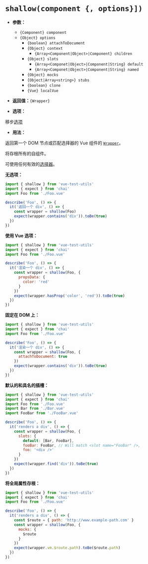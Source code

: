 # `shallow(component {, options}])`

- **参数：**

  - `{Component} component`
  - `{Object} options`
    - `{boolean} attachToDocument`
    - `{Object} context`
      - `{Array<Component|Object>|Component} children`
    - `{Object} slots`
        - `{Array<Componet|Object>|Component|String} default`
        - `{Array<Componet|Object>|Component|String} named`
    - `{Object} mocks`
    - `{Object|Array<string>} stubs`
    - `{boolean} clone`
    - `{Vue} localVue`

- **返回值：**`{Wrapper}`

- **选项：**

移步[选项](./options.md)

- **用法：**

返回第一个 DOM 节点或匹配选择器的 Vue 组件的 [`Wrapper`](wrapper/README.md)。

将存根所有的自组件。

可使用任何有效的[选择器](./selectors.md)。

**无选项：**

```js
import { shallow } from 'vue-test-utils'
import { expect } from 'chai'
import Foo from './Foo.vue'

describe('Foo', () => {
  it('返回一个 div', () => {
    const wrapper = shallow(Foo)
    expect(wrapper.contains('div')).toBe(true)
  })
})
```

**使用 Vue 选项：**

```js
import { shallow } from 'vue-test-utils'
import { expect } from 'chai'
import Foo from './Foo.vue'

describe('Foo', () => {
  it('渲染一个 div', () => {
    const wrapper = shallow(Foo, {
      propsData: {
        color: 'red'
      }
    })
    expect(wrapper.hasProp('color', 'red')).toBe(true)
  })
})
```

**固定在 DOM 上：**

```js
import { shallow } from 'vue-test-utils'
import { expect } from 'chai'
import Foo from './Foo.vue'

describe('Foo', () => {
  it('渲染一个 div', () => {
    const wrapper = shallow(Foo, {
      attachToDocument: true
    })
    expect(wrapper.contains('div')).toBe(true)
  })
})
```

**默认的和具名的插槽：**

```js
import { shallow } from 'vue-test-utils'
import { expect } from 'chai'
import Foo from './Foo.vue'
import Bar from './Bar.vue'
import FooBar from './FooBar.vue'

describe('Foo', () => {
  it('renders a div', () => {
    const wrapper = shallow(Foo, {
      slots: {
        default: [Bar, FooBar],
        fooBar: FooBar, // Will match <slot name="FooBar" />,
        foo: '<div />'
      }
    })
    expect(wrapper.find('div')).toBe(true)
  })
})
```

**将全局属性存根：**

```js
import { shallow } from 'vue-test-utils'
import { expect } from 'chai'
import Foo from './Foo.vue'

describe('Foo', () => {
  it('renders a div', () => {
    const $route = { path: 'http://www.example-path.com' }
    const wrapper = shallow(Foo, {
      mocks: {
        $route
      }
    })
    expect(wrapper.vm.$route.path).toBe($route.path)
  })
})
```
